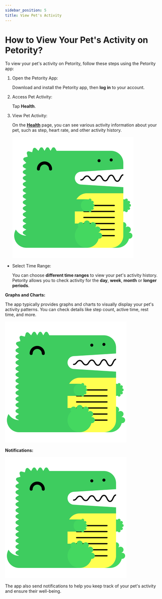 ```yaml
---
sidebar_position: 5
title: View Pet's Activity
---
```


# How to View Your Pet's Activity on Petority?

To view your pet's activity on Petority, follow these steps using the Petority app:

1. Open the Petority App:

	Download and install the Petority app, then **log in** to your account.
2. Access Pet Activity:

	Tap **Health**.
3. View Pet Activity:

	On the **[Health](/docs/petority/features/health-monitoring)** page, you can see various activity information about your pet, such as step, heart rate, and other activity history.

	![step](img/logo.svg)
    
+ Select Time Range:

	You can choose **different time ranges** to view your pet's activity history. Petority allows you to check activity for the **day**, **week**, **month** or **longer periods**.

**Graphs and Charts:**

The app typically provides graphs and charts to visually display your pet's activity patterns. You can check details like step count, active time, rest time, and more.

![step](img/logo.svg)

**Notifications:**

![alert](img/logo.svg)

The app also send notifications to help you keep track of your pet's activity and ensure their well-being.
